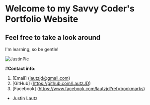 # Welcome to my Savvy Coder's Portfolio Website
## Feel free to take a look around

I'm learning, so be gentle!

![JustinPic](https://c402277.ssl.cf1.rackcdn.com/photos/14785/images/story_full_width/shutterstock_532108075.jpg?1512507049)

#__Contact info__:
1. [Email] (lautzjd@gmail.com)
2. [GitHub] (https://github.com/LautzJD)
3. [Facebook] (https://www.facebook.com/lautzjd?ref=bookmarks)

* Justin Lautz
